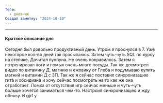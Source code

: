 ```yaml
---
Теги:
  - дневник
Создал заметку: "2024-10-10"
---
```

---
#### Краткое описание дня

Сегодня был довольно продуктивный день. Утром я проснулся в 7. Уже некоторое кол-во дней так просыпаюсь. Затем чуть-чуть SQL по курсу на степике. Дочитал пунпуна. Не очень понравилось. Затем я потренировал ноги и помыл очень много посуды. Так же досмотрел видео по витамину Д, магнию и ежовику от Глеба и подумываю купить магний и витамин Д с ЗП. Так же я сейчас поставил синхронизацию гита и обсидиана и хочу сейчас посмотреть на то как же она отработает. Ломка от отсутствия игр сейчас меньше и чуть-чуть больше хочется заниматься чем-то. 
Настроил синхронизацию и жду обнову. B gjrf y




